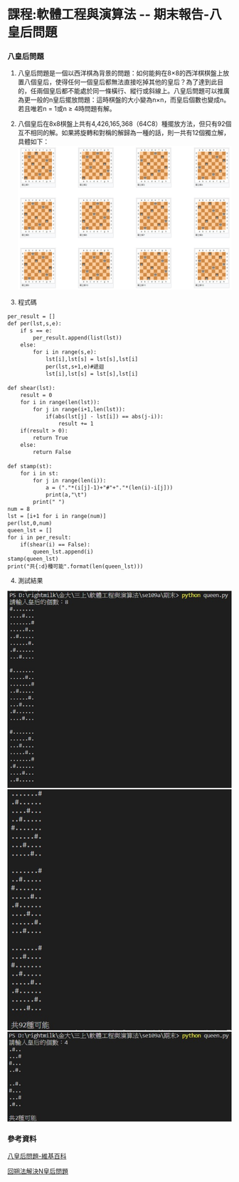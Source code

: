 # 課程:軟體工程與演算法 -- 期末報告-八皇后問題


### 八皇后問題

1. 八皇后問題是一個以西洋棋為背景的問題：如何能夠在8×8的西洋棋棋盤上放置八個皇后，使得任何一個皇后都無法直接吃掉其他的皇后？為了達到此目的，任兩個皇后都不能處於同一條橫行、縱行或斜線上。八皇后問題可以推廣為更一般的n皇后擺放問題：這時棋盤的大小變為n×n，而皇后個數也變成n。若且唯若n = 1或n ≥ 4時問題有解。

2. 八個皇后在8x8棋盤上共有4,426,165,368（64C8）種擺放方法，但只有92個互不相同的解。如果將旋轉和對稱的解歸為一種的話，則一共有12個獨立解，具體如下：
![](./八皇后解.jpg)

3. 程式碼

```
per_result = []
def per(lst,s,e):
    if s == e:
        per_result.append(list(lst))
    else:
        for i in range(s,e):
            lst[i],lst[s] = lst[s],lst[i]
            per(lst,s+1,e)#遞迴
            lst[i],lst[s] = lst[s],lst[i]

def shear(lst):
    result = 0
    for i in range(len(lst)):
        for j in range(i+1,len(lst)):
            if(abs(lst[j] - lst[i]) == abs(j-i)):
                result += 1
    if(result > 0):
        return True
    else:
        return False

def stamp(st):
    for i in st:
        for j in range(len(i)):
            a = ("."*(i[j]-1)+"#"+"."*(len(i)-i[j]))
            print(a,"\t")
        print(" ")
num = 8
lst = [i+1 for i in range(num)]
per(lst,0,num)
queen_lst = []
for i in per_result:
    if(shear(i) == False):
        queen_lst.append(i)
stamp(queen_lst)
print("共{:d}種可能".format(len(queen_lst)))
```
4. 測試結果

![](./test1.jpg)
![](./test2.jpg)
![](./test3.jpg)

### 參考資料

[八皇后問題-維基百科](https://zh.wikipedia.org/zh-tw/%E5%85%AB%E7%9A%87%E5%90%8E%E9%97%AE%E9%A2%98)

[回朔法解決N皇后問題](https://blog.csdn.net/zhj_1121/article/details/103059144#t7)